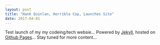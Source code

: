 ```yaml
---
layout: post
title: "Hank Quinlan, Horrible Cop, Launches Site"
date: 2017-04-01
---
```


Test launch of my my codeing/tech websie...
Powered by [Jekyll](http://jekyllrb.com), hosted on [Github Pages](https://pages.github.com)...
Stay tuned for more content...
